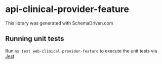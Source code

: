 
# api-clinical-provider-feature

This library was generated with SchemaDriven.com

## Running unit tests

Run `nx test web-clinical-provider-feature` to execute the unit tests via [Jest](https://jestjs.io).

